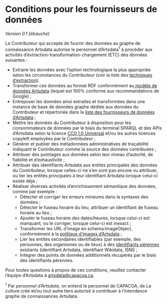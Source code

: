 # Conditions pour les fournisseurs de données

_Version 0.1 (ébauche)_

Le Contributeur qui accepte de fournir des données au graphe de connaissance Artsdata autorise le personnel d’Artsdata<sup>1</sup> à procéder aux activités d’extraction-transformation-chargement (ETC) des données suivantes :

- Extraire les données avec l’option technologique la plus appropriée selon les circonstances du Contributeur (voir la liste des [techniques d’extraction](https://culturecreates.github.io/artsdata-data-model/architecture/overview.fr.html#fournisseurs-de-donn%C3%A9es)).
- Transformer ces données au format RDF conformément au[ modèle de données Artsdata](https://culturecreates.github.io/artsdata-data-model/index.fr.html) (lequel est 100% conforme aux recommandations de Google) ;
- Entreposer les données ainsi extraites et transformées dans une instance de base de données graphe dédiée aux données du Contributeur et répertoriée dans la [liste des fournisseurs de données d’Artsdata](https://kg.artsdata.ca/query/show?sparql=feeds_all&title=Data+Feeds) ; 
- Mettre les données du Contributeur à disposition pour les consommateurs de données par le biais du terminal SPARQL et des APIs d’Artsdata selon la licence [CC0 1.0 Universal](https://creativecommons.org/publicdomain/zero/1.0/deed.fr) et/ou les autres licences copyleft employées par le Contributeur ;
- Générer et publier des métadonnées administratives de traçabilité indiquant le Contributeur comme la source des données contribuées ;
- Attribuer des pointages aux données selon leur niveau d’autorité, de fiabilité et d’exhaustivité ;
- Attribuer des identifiants Artsdata aux entités principales des données du Contributeur, lorsque celles-ci ne s’en sont pas encore vu attribuer, ou lier les entités principales à leur identifiant Artsdata lorsque celui-ci existe déjà ;
- Réaliser diverses activités d’enrichissement sémantique des données, comme par exemple :
  - Détecter et corriger les erreurs mineures dans la syntaxes des données ;
  - Détecter le fuseau horaire du lieu, attribuer un identifiant de fuseau horaire au lieu ;
  - Ajouter le fuseau horaire des dates/heures, lorsque celui-ci est manquant, ou le corriger, lorsque celui-ci est inexact ;
  - Transformer les URL d’image en schema:ImageObject, conformément à la [politique d’images d’Artsdata](https://kg.artsdata.ca/fr/doc/image-policy) ; 
  - Lier les entités secondaires identifiables (par exemple, des personnes, des organismes ou de lieux) à des [identifiants pérennes](https://culturecreates.github.io/artsdata-data-model/identifier-recommendations.fr.html) existants (identifiant Artsdata, identifiant Wikidata, ISNI) ;
  - Intégrer des points de données additionnels récupérés par le biais des identifiants pérennes. 

Pour toutes questions à propos de ces conditions, veuillez contacter l’équipe d’Artsdata à artsdata@capacoa.ca. 

<sup>1</sup> Par _personnel d’Artsdata_, on entend le personnel de CAPACOA, de La culture crée et/ou tout autre tiers autorisé à contribuer à l’intendance graphe de connaissances Artsdata.
